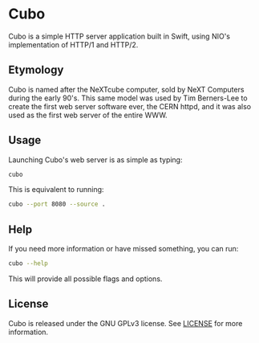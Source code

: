 # Cubo  
Cubo is a simple HTTP server application built in Swift, using NIO's implementation of HTTP/1 and HTTP/2.

## Etymology  
Cubo is named after the NeXTcube computer, sold by NeXT Computers during the early 90's. This same model was used by Tim Berners-Lee to create the first web server software ever, the CERN httpd, and it was also used as the first web server of the entire WWW.

## Usage  
Launching Cubo's web server is as simple as typing:  
```sh
cubo
```  
This is equivalent to running:  
```sh
cubo --port 8080 --source .
```  

## Help  
If you need more information or have missed something, you can run:  
```sh
cubo --help
```  
This will provide all possible flags and options.

## License  
Cubo is released under the GNU GPLv3 license. See [LICENSE](LICENSE) for more information.
